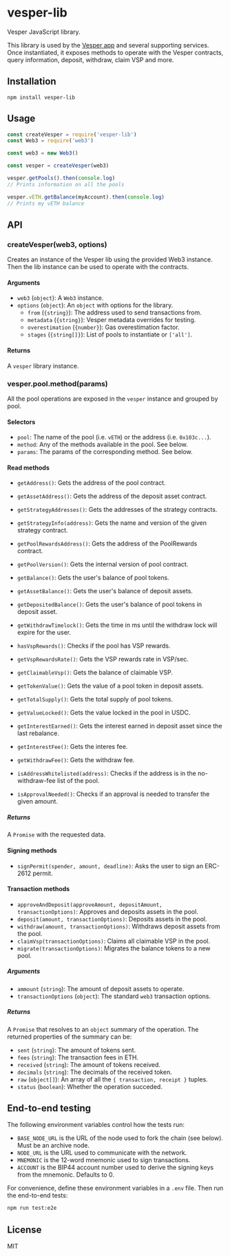 # vesper-lib

Vesper JavaScript library.

This library is used by the [Vesper app](https://app.vesper.finance) and several supporting services.
Once instantiated, it exposes methods to operate with the Vesper contracts, query information, deposit, withdraw, claim VSP and more.

## Installation

```shell
npm install vesper-lib
```

## Usage

```js
const createVesper = require('vesper-lib')
const Web3 = require('web3')

const web3 = new Web3()

const vesper = createVesper(web3)

vesper.getPools().then(console.log)
// Prints information on all the pools

vesper.vETH.getBalance(myAccount).then(console.log)
// Prints my vETH balance
```

## API

### createVesper(web3, options)

Creates an instance of the Vesper lib using the provided Web3 instance.
Then the lib instance can be used to operate with the contracts.

#### Arguments

- `web3` (`object`): A `Web3` instance.
- `options` (`object`): An `object` with options for the library.
  - `from` (`{string}`): The address used to send transactions from.
  - `metadata` (`{string}`): Vesper metadata overrides for testing.
  - `overestimation` (`{number}`): Gas overestimation factor.
  - `stages` (`{string[]}`): List of pools to instantiate or `['all']`.

#### Returns

A `vesper` library instance.

### vesper.pool.method(params)

All the pool operations are exposed in the `vesper` instance and grouped by pool.

#### Selectors

- `pool`: The name of the pool (i.e. `vETH`) or the address (i.e. `0x103c...`).
- `method`: Any of the methods available in the pool. See below.
- `params`: The params of the corresponding method. See below.

#### Read methods

- `getAddress()`: Gets the address of the pool contract.
- `getAssetAddress()`: Gets the address of the deposit asset contract.
- `getStrategyAddresses()`: Gets the addresses of the strategy contracts.
- `getStrategyInfo(address)`: Gets the name and version of the given strategy contract.
- `getPoolRewardsAddress()`: Gets the address of the PoolRewards contract.
- `getPoolVersion()`: Gets the internal version of pool contract.

- `getBalance()`: Gets the user's balance of pool tokens.
- `getAssetBalance()`: Gets the user's balance of deposit assets.
- `getDepositedBalance()`: Gets the user's balance of pool tokens in deposit asset.
- `getWithdrawTimelock()`: Gets the time in ms until the withdraw lock will expire for the user.

- `hasVspRewards()`: Checks if the pool has VSP rewards.
- `getVspRewardsRate()`: Gets the VSP rewards rate in VSP/sec.
- `getClaimableVsp()`: Gets the balance of claimable VSP.

- `getTokenValue()`: Gets the value of a pool token in deposit assets.
- `getTotalSupply()`: Gets the total supply of pool tokens.
- `getValueLocked()`: Gets the value locked in the pool in USDC.
- `getInterestEarned()`: Gets the interest earned in deposit asset since the last rebalance.

- `getInterestFee()`: Gets the interes fee.
- `getWithdrawFee()`: Gets the withdraw fee.
- `isAddressWhitelisted(address)`: Checks if the address is in the no-withdraw-fee list of the pool.

- `isApprovalNeeded()`: Checks if an approval is needed to transfer the given amount.

##### Returns

A `Promise` with the requested data.

#### Signing methods

- `signPermit(spender, amount, deadline)`: Asks the user to sign an ERC-2612 permit.

#### Transaction methods

- `approveAndDeposit(approveAmount, depositAmount, transactionOptions)`: Approves and deposits assets in the pool.
- `deposit(amount, transactionOptions)`: Deposits assets in the pool.
- `withdraw(amount, transactionOptions)`: Withdraws deposit assets from the pool.
- `claimVsp(transactionOptions)`: Claims all claimable VSP in the pool.
- `migrate(transactionOptions)`: Migrates the balance tokens to a new pool.

##### Arguments

- `ammount` (`string`): The amount of deposit assets to operate.
- `transactionOptions` (`object`): The standard `web3` transaction options.

##### Returns

A `Promise` that resolves to an `object` summary of the operation.
The returned properties of the summary can be:

- `sent` (`string`): The amount of tokens sent.
- `fees` (`string`): The transaction fees in ETH.
- `received` (`string`): The amount of tokens received.
- `decimals` (`string`): The decimals of the received token.
- `raw` (`object[]`): An array of all the `{ transaction, receipt }` tuples.
- `status` (`boolean`): Whether the operation succeded.

## End-to-end testing

The following environment variables control how the tests run:

- `BASE_NODE_URL` is the URL of the node used to fork the chain (see below). Must be an archive node.
- `NODE_URL` is the URL used to communicate with the network.
- `MNEMONIC` is the 12-word mnemonic used to sign transactions.
- `ACCOUNT` is the BIP44 account number used to derive the signing keys from the mnemonic. Defaults to 0.

For convenience, define these environment variables in a `.env` file.
Then run the end-to-end tests:

```sh
npm run test:e2e
```

## License

MIT

